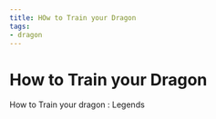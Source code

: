 ```yaml
---
title: HOw to Train your Dragon
tags:
- dragon
---
```


# How to Train your Dragon

<TagLinks />

How to Train your dragon : Legends



<Footer />
